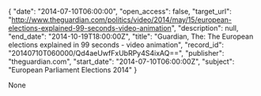 {
  "date": "2014-07-10T06:00:00", 
  "open_access": false, 
  "target_url": "http://www.theguardian.com/politics/video/2014/may/15/european-elections-explained-99-seconds-video-animation", 
  "description": null, 
  "end_date": "2014-10-19T18:00:00Z", 
  "title": "Guardian, The: The European elections explained in 99 seconds - video animation", 
  "record_id": "20140710T060000/Qd4aeUwfFxUbRPy4S4ixAQ==", 
  "publisher": "theguardian.com", 
  "start_date": "2014-07-10T06:00:00Z", 
  "subject": "European Parliament Elections 2014"
}

None